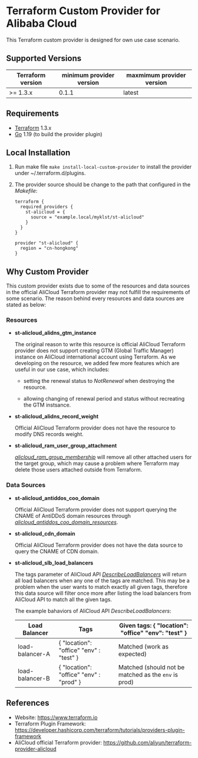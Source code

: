 Terraform Custom Provider for Alibaba Cloud
===========================================

This Terraform custom provider is designed for own use case scenario.

Supported Versions
------------------

| Terraform version | minimum provider version |maxmimum provider version
| ---- | ---- | ----|
| >= 1.3.x	| 0.1.1	| latest |

Requirements
------------

-	[Terraform](https://www.terraform.io/downloads.html) 1.3.x
-	[Go](https://golang.org/doc/install) 1.19 (to build the provider plugin)

Local Installation
------------------

1. Run make file `make install-local-custom-provider` to install the provider under ~/.terraform.d/plugins.

2. The provider source should be change to the path that configured in the *Makefile*:

    ```
    terraform {
      required_providers {
        st-alicloud = {
          source = "example.local/myklst/st-alicloud"
        }
      }
    }

    provider "st-alicloud" {
      region = "cn-hongkong"
    }
    ```

Why Custom Provider
-------------------

This custom provider exists due to some of the resources and data sources in the
official AliCloud Terraform provider may not fulfill the requirements of some
scenario. The reason behind every resources and data sources are stated as below:

### Resources

- **st-alicloud_alidns_gtm_instance**

  The original reason to write this resource is official AliCloud Terraform
  provider does not support creating GTM (Global Traffic Manager) instance on
  AliCloud international account using Terraform. As we developing on the
  resource, we added few more features which are useful in our use case, which
  includes:

    - setting the renewal status to *NotRenewal* when destroying the resource.

    - allowing changing of renewal period and status without recreating the GTM instsance.

- **st-alicloud_alidns_record_weight**

  Official AliCloud Terraform provider does not have the resource to modify DNS
  records weight.

- **st-alicloud_ram_user_group_attachment**

  [*alicloud_ram_group_membership*](https://registry.terraform.io/providers/aliyun/alicloud/latest/docs/resources/ram_group_membership)
  will remove all other attached users for the target group, which may cause a
  problem where Terraform may delete those users attached outside from Terraform.

### Data Sources

- **st-alicloud_antiddos_coo_domain**

  Official AliCloud Terraform provider does not support querying the CNAME of
  AntiDDoS domain resources through
  [*alicloud_antiddos_coo_domain_resources*](https://registry.terraform.io/providers/aliyun/alicloud/latest/docs/data-sources/ddoscoo_domain_resources).

- **st-alicloud_cdn_domain**

  Official AliCloud Terraform provider does not have the data source to query
  the CNAME of CDN domain.

- **st-alicloud_slb_load_balancers**

  The tags parameter of AliCloud API
  [*DescribeLoadBalancers*](https://www.alibabacloud.com/help/en/server-load-balancer/latest/describeloadbalancers)
  will return all load balancers when any one of the tags are matched. This may
  be a problem when the user wants to match exactly all given tags, therefore
  this data source will filter once more after listing the load balancers
  from AliCloud API to match all the given tags.

  The example bahaviors of AliCloud API *DescribeLoadBalancers*:

  | Load Balancer   | Tags                                            | Given tags: { "location": "office" "env": "test" }          |
  |-----------------|-------------------------------------------------|-------------------------------------------------------------|
  | load-balancer-A | { "location": "office" "env" : "test" }         | Matched (work as expected)                                  |
  | load-balancer-B | { "location": "office" "env" : "prod" }         | Matched (should not be matched as the `env` is prod)          |

References
----------

- Website: https://www.terraform.io
- Terraform Plugin Framework: https://developer.hashicorp.com/terraform/tutorials/providers-plugin-framework
- AliCloud official Terraform provider: https://github.com/aliyun/terraform-provider-alicloud
